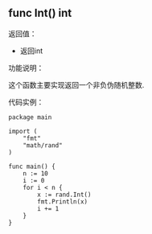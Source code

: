 ## func Int() int

返回值：

- 返回int

功能说明：


这个函数主要实现返回一个非负伪随机整数.


代码实例：

	package main

	import (
		"fmt"
		"math/rand"
	)

	func main() {
		n := 10
		i := 0
		for i < n {
			x := rand.Int()
			fmt.Println(x)
			i += 1
		}
	}







